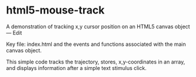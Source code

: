 # html5-mouse-track

A demonstration of tracking x,y cursor position on an HTML5 canvas object — Edit

Key file: index.html and the events and functions associated with the main canvas object.

This simple code tracks the trajectory, stores, x,y-coordinates in an array, and displays information after a simple text stimulus click.